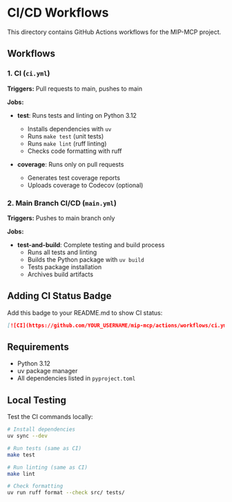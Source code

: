# CI/CD Workflows

This directory contains GitHub Actions workflows for the MIP-MCP project.

## Workflows

### 1. CI (`ci.yml`)
**Triggers:** Pull requests to main, pushes to main

**Jobs:**
- **test**: Runs tests and linting on Python 3.12
  - Installs dependencies with `uv`
  - Runs `make test` (unit tests)
  - Runs `make lint` (ruff linting)
  - Checks code formatting with ruff

- **coverage**: Runs only on pull requests
  - Generates test coverage reports
  - Uploads coverage to Codecov (optional)

### 2. Main Branch CI/CD (`main.yml`)
**Triggers:** Pushes to main branch only

**Jobs:**
- **test-and-build**: Complete testing and build process
  - Runs all tests and linting
  - Builds the Python package with `uv build`
  - Tests package installation
  - Archives build artifacts

## Adding CI Status Badge

Add this badge to your README.md to show CI status:

```markdown
[![CI](https://github.com/YOUR_USERNAME/mip-mcp/actions/workflows/ci.yml/badge.svg)](https://github.com/YOUR_USERNAME/mip-mcp/actions/workflows/ci.yml)
```

## Requirements

- Python 3.12
- uv package manager
- All dependencies listed in `pyproject.toml`

## Local Testing

Test the CI commands locally:

```bash
# Install dependencies
uv sync --dev

# Run tests (same as CI)
make test

# Run linting (same as CI)
make lint

# Check formatting
uv run ruff format --check src/ tests/
```